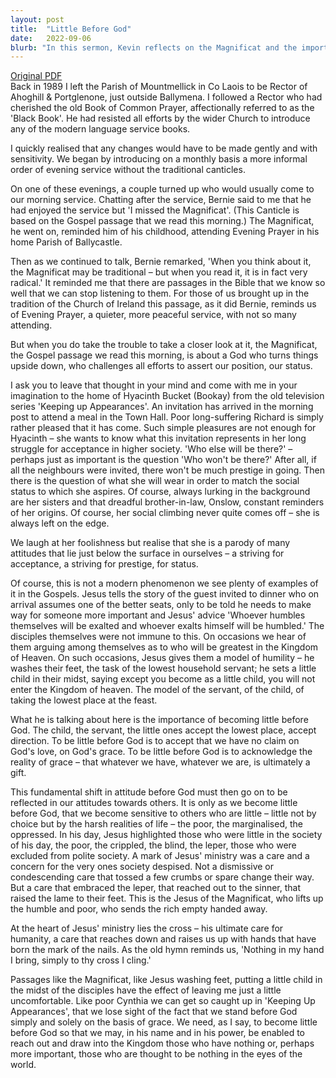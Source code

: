 ```yaml
---
layout: post
title:  "Little Before God"
date:   2022-09-06
blurb: "In this sermon, Kevin reflects on the Magnificat and the importance of humility before God. He uses the example of Hyacinth Bucket from the television series 'Keeping up Appearances' to illustrate the futility of social climbing and the importance of acknowledging that we have no claim on God's love. He emphasizes that we must become 'little' before God, acknowledging that everything we have is a gift, and this attitude should extend to our interactions with others, particularly the marginalized and oppressed."
---
```

[Original PDF](/assets/pdf/proper182022Thursday.pdf)    
Back in 1989 I left the Parish of Mountmellick in Co Laois to be Rector of Ahoghill & Portglenone, just outside Ballymena. I followed a Rector who had cherished the old Book of Common Prayer, affectionally referred to as the 'Black Book'. He had resisted all efforts by the wider Church to introduce any of the modern language service books.

I quickly realised that any changes would have to be made gently and with sensitivity. We began by introducing on a monthly basis a more informal order of evening service without the traditional canticles.

On one of these evenings, a couple turned up who would usually come to our morning service. Chatting after the service, Bernie said to me that he had enjoyed the service but 'I missed the Magnificat'. (This Canticle is based on the Gospel passage that we read this morning.) The Magnificat, he went on, reminded him of his childhood, attending Evening Prayer in his home Parish of Ballycastle.

Then as we continued to talk, Bernie remarked, 'When you think about it, the Magnificat may be traditional – but when you read it, it is in fact very radical.' It reminded me that there are passages in the Bible that we know so well that we can stop listening to them. For those of us brought up in the tradition of the Church of Ireland this passage, as it did Bernie, reminds us of Evening Prayer, a quieter, more peaceful service, with not so many attending.

But when you do take the trouble to take a closer look at it, the Magnificat, the Gospel passage we read this morning, is about a God who turns things upside down, who challenges all efforts to assert our position, our status.

I ask you to leave that thought in your mind and come with me in your imagination to the home of Hyacinth Bucket (Bookay) from the old television series 'Keeping up Appearances'. An invitation has arrived in the morning post to attend a meal in the Town Hall. Poor long-suffering Richard is simply rather pleased that it has come. Such simple pleasures are not enough for Hyacinth – she wants to know what this invitation represents in her long struggle for acceptance in higher society. 'Who else will be there?' – perhaps just as important is the question 'Who won't be there?' After all, if all the neighbours were invited, there won't be much prestige in going. Then there is the question of what she will wear in order to match the social status to which she aspires. Of course, always lurking in the background are her sisters and that dreadful brother-in-law, Onslow, constant reminders of her origins. Of course, her social climbing never quite comes off – she is always left on the edge.

We laugh at her foolishness but realise that she is a parody of many attitudes that lie just below the surface in ourselves – a striving for acceptance, a striving for prestige, for status.

Of course, this is not a modern phenomenon we see plenty of examples of it in the Gospels. Jesus tells the story of the guest invited to dinner who on arrival assumes one of the better seats, only to be told he needs to make way for someone more important and Jesus' advice 'Whoever humbles themselves will be exalted and whoever exalts himself will be humbled.' The disciples themselves were not immune to this. On occasions we hear of them arguing among themselves as to who will be greatest in the Kingdom of Heaven. On such occasions, Jesus gives them a model of humility – he washes their feet, the task of the lowest household servant; he sets a little child in their midst, saying except you become as a little child, you will not enter the Kingdom of heaven. The model of the servant, of the child, of taking the lowest place at the feast.

What he is talking about here is the importance of becoming little before God. The child, the servant, the little ones accept the lowest place, accept direction. To be little before God is to accept that we have no claim on God's love, on God's grace. To be little before God is to acknowledge the reality of grace – that whatever we have, whatever we are, is ultimately a gift.

This fundamental shift in attitude before God must then go on to be reflected in our attitudes towards others. It is only as we become little before God, that we become sensitive to others who are little – little not by choice but by the harsh realities of life – the poor, the marginalised, the oppressed. In his day, Jesus highlighted those who were little in the society of his day, the poor, the crippled, the blind, the leper, those who were excluded from polite society. A mark of Jesus' ministry was a care and a concern for the very ones society despised. Not a dismissive or condescending care that tossed a few crumbs or spare change their way. But a care that embraced the leper, that reached out to the sinner, that raised the lame to their feet. This is the Jesus of the Magnificat, who lifts up the humble and poor, who sends the rich empty handed away.

At the heart of Jesus' ministry lies the cross – his ultimate care for humanity, a care that reaches down and raises us up with hands that have born the mark of the nails. As the old hymn reminds us, 'Nothing in my hand I bring, simply to thy cross I cling.'

Passages like the Magnificat, like Jesus washing feet, putting a little child in the midst of the disciples have the effect of leaving me just a little uncomfortable. Like poor Cynthia we can get so caught up in 'Keeping Up Appearances', that we lose sight of the fact that we stand before God simply and solely on the basis of grace. We need, as I say, to become little before God so that we may, in his name and in his power, be enabled to reach out and draw into the Kingdom those who have nothing or, perhaps more important, those who are thought to be nothing in the eyes of the world.
